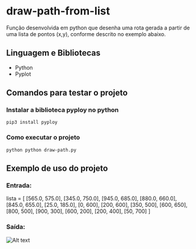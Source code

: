 # draw-path-from-list
Função desenvolvida em python que desenha uma rota gerada a partir de uma lista de pontos (x,y), conforme descrito no exemplo abaixo.

## Linguagem e Bibliotecas

- Python
- Pyplot

## Comandos para testar o projeto

### Instalar a biblioteca pyploy no python 
````
pip3 install pyploy
````
### Como executar o projeto
````
python python draw-path.py
````
## Exemplo de uso do projeto

### Entrada:

lista =    [
            [565.0, 575.0], [345.0, 750.0], [945.0, 685.0], 
            [880.0, 660.0], [845.0, 655.0], [25.0, 185.0], 
            [0, 600], [200, 600], [350, 500], [600, 650], 
            [800, 500], [900, 300], [600, 200], [200, 400],
            [50, 700]
        ]
### Saída:

![Alt text](/imgs/path.png?raw=true "Imagem Exemplo")

